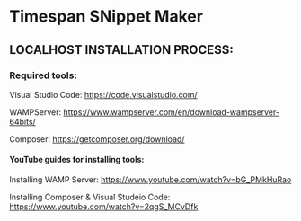 # Timespan SNippet Maker

## LOCALHOST INSTALLATION PROCESS:

### Required tools:
Visual Studio Code: https://code.visualstudio.com/

WAMPServer: https://www.wampserver.com/en/download-wampserver-64bits/

Composer: https://getcomposer.org/download/

#### YouTube guides for installing tools:
Installing WAMP Server: https://www.youtube.com/watch?v=bG_PMkHuRao

Installing Composer & Visual Studeio Code: https://www.youtube.com/watch?v=2qgS_MCvDfk

 
